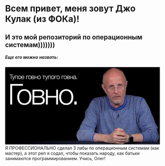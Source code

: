 # Всем привет, меня зовут Джо Кулак (из ФОКа)!  
## И это мой репозиторий по операционным системам)))))))
##### Еще его можно назвать:  
![](https://github.com/ctf-master/OS-labs-master/blob/master/govno.jpg)  
Я ПРОФЕССИОНАЛЬНО сделал 3 лабы по операционным системам (как мастер), а этот реп я содал, чтобы показать народу, как батьки занимаются программированием. Учись, Олег!  
